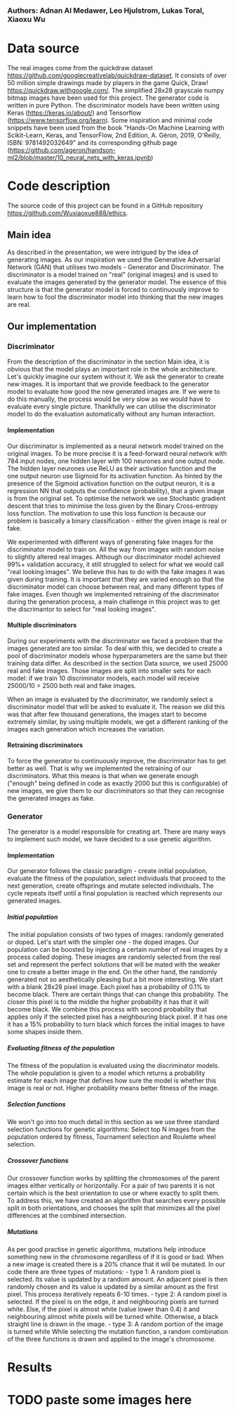 ### Authors: Adnan Al Medawer, Leo Hjulstrom, Lukas Toral, Xiaoxu Wu

# Data source
The real images come from the quickdraw dataset https://github.com/googlecreativelab/quickdraw-dataset. It consists of over 50 million simple drawings made by players in the game Quick, Draw! https://quickdraw.withgoogle.com/. The simplified 28x28 grayscale numpy bitmap images have been used for this project.
The generator code is written in pure Python. The discriminator models have been written using Keras (https://keras.io/about/) and Tensorflow (https://www.tensorflow.org/learn). Some inspiration and minimal code snippets have been used from the book "Hands-On Machine Learning with Scikit-Learn, Keras, and TensorFlow, 2nd Edition, A. Géron, 2019, O'Reilly, ISBN: 9781492032649" and its corresponding github page (https://github.com/ageron/handson-ml2/blob/master/10_neural_nets_with_keras.ipynb)
# Code description
The source code of this project can be found in a GitHub repository https://github.com/Wuxiaoxue888/ethics. 
## Main idea
As described in the presentation, we were intrigued by the idea of generating images. As our inspiration we used the Generative Adversarial Network (GAN) that utilises two models - Generator and Discriminator. The discriminator is a model trained on "real" (original images) and is used to evaluate the images generated by the generator model. The essence of this structure is that the generator model is forced to continuously improve to learn how to fool the discriminator model into thinking that the new images are real.
## Our implementation
### Discriminator
From the description of the discriminator in the section Main idea, it is obvious that the model plays an important role in the whole architecture. Let's quickly imagine our system without it. We ask the generator to create new images. It is important that we provide feedback to the generator model to evaluate how good the new generated images are. If we were to do this manually, the process would be very slow as we would have to evaluate every single picture. Thankfully we can utilise the discriminator model to do the evaluation automatically without any human interaction.
#### Implementation
Our discriminator is implemented as a neural network model trained on the original images. To be more precise it is a feed-forward neural network with 784 input nodes, one hidden layer with 100 neurones and one output node. The hidden layer neurones use ReLU as their activation function and the one output neuron use Sigmoid for its activation function. As hinted by the presence of the Sigmoid activation function on the output neuron, it is a regression NN that outputs the confidence (probability), that a given image is from the original set. To optimise the network we use Stochastic gradient descent that tries to minimise the loss given by the Binary Cross-entropy loss function. The motivation to use this loss function is because our problem is basically a binary classification - either the given image is real or fake.

We experimented with different ways of generating fake images for the discriminator model to train on. All the way from images with random noise to slightly altered real images. Although our discriminator model achieved 99%+ validation accuracy, it still struggled to select for what we would call "real looking images". We believe this has to do with the fake images it was given during training. It is important that they are varied enough so that the discriminator model can choose between real, and many different types of fake images. Even though we implemented retraining of the discriminator during the generation process, a main challenge in this project was to get the discrimantor to select for "real looking images".
#### Multiple discriminators
During our experiments with the discriminator we faced a problem that the images generated are too similar. To deal with this, we decided to create a pool of discriminator models whose hyperparameters are the same but their training data differ. As described in the section Data source, we used 25000 real and fake images. Those images are split into smaller sets for each model: if we train 10 discriminator models, each model will receive 25000/10 = 2500 both real and fake images.

When an image is evaluated by the discriminator, we randomly select a discriminator model that will be asked to evaluate it. The reason we did this was that after few thousand generations, the images start to become extremely similar, by using multiple models, we get a different ranking of the images each generation which increases the variation. 
#### Retraining discriminators
To force the generator to continuously improve, the discriminator has to get better as well. That is why we implemented the retraining of our discriminators. What this means is that when we generate enough ("enough" being defined in code as exactly 2000 but this is configurable) of new images, we give them to our discriminators so that they can recognise the generated images as fake. 

### Generator
The generator is a model responsible for creating art. There are many ways to implement such model, we have decided to a use genetic algorithm.
#### Implementation
Our generator follows the classic paradigm - create initial population, evaluate the fitness of the population, select individuals that proceed to the next generation, create offsprings and mutate selected individuals. The cycle repeats itself until a final population is reached which represents our generated images.
##### Initial population
The initial population consists of two types of images: randomly generated or doped. Let's start with the simpler one - the doped images. Our population can be boosted by injecting a certain number of real images by a process called doping. These images are randomly selected from the real set and represent the perfect solutions that will be mated with the weaker one to create a better image in the end. On the other hand, the randomly generated not so aesthetically pleasing but a bit more interesting. We start with a blank 28x28 pixel image. Each pixel has a probability of 0.1% to become black. There are certain things that can change this probability. The  closer this pixel is to the middle the higher probability it has that it will become black. We combine this process with second probability that applies only if the selected pixel has a neighbouring black pixel. If it has one it has a 15% probability to turn black which forces the initial images to have some shapes inside them.
##### Evaluating fitness of the population
The fitness of the population is evaluated using the discriminator models. The whole population is given to a model which returns a probability estimate for each image that defines how sure the model is whether this image is real or not. Higher probability means better fitness of the image.
##### Selection functions
We won't go into too much detail in this section as we use three standard selection functions for genetic algorithms: Select top N images from the population ordered by fitness, Tournament selection and Roulette wheel selection.
##### Crossover functions
Our crossover function works by splitting the chromosomes of the parent images either vertically or horizontally. For a pair of two parents it is not certain which is the best orientation to use or where exactly to split them. To address this, we have created an algorithm that searches every possible split in both orientations, and chooses the split that minimizes all the pixel differences at the combined intersection.
##### Mutations
As per good practise in genetic algorithms, mutations help introduce something new in the chromosome regardless of if it is good or bad. When a new image is created there is a 20% chance that it will be mutated. 
In our code there are three types of mutations:
	- type 1: A random pixel is selected. Its value is updated by a random amount. An adjacent pixel is then randomly chosen and its 		  value is updated by a similar amount as the first pixel. This process iteratively repeats 6-10 times.
	- type 2: A random pixel is selected. If the pixel is on the edge, it and neighbouring pixels are turned white. Else, if the pixel is 		  almost white (value lower than 0.4) it and neighbouring almost white pixels will be turned white. Otherwise, a black 			  straight line is drawn in the image.
	- type 3: A random portion of the image is turned white
While selecting the mutation function, a random combination of the three functions is drawn and applied to the image's chromosome. 
# Results
 # TODO paste some images here
